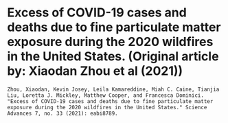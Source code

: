 # Excess of COVID-19 cases and deaths due to fine particulate matter exposure during the 2020 wildfires in the United States.  (Original article by:  Xiaodan Zhou et al (2021))



```
Zhou, Xiaodan, Kevin Josey, Leila Kamareddine, Miah C. Caine, Tianjia Liu, Loretta J. Mickley, Matthew Cooper, and Francesca Dominici. "Excess of COVID-19 cases and deaths due to fine particulate matter exposure during the 2020 wildfires in the United States." Science Advances 7, no. 33 (2021): eabi8789.
```
